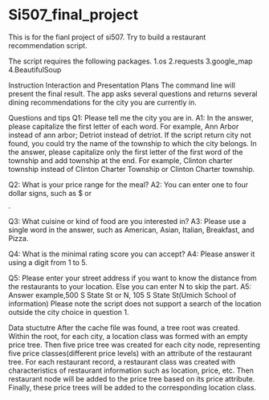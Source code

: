 # Si507_final_project
This is for the fianl project of si507. Try to build a restaurant recommendation script. 

The script requires the following packages.
1.os 2.requests 3.google_map 4.BeautifulSoup

Instruction
Interaction and Presentation Plans
The command line will present the final result. The app asks several questions and returns several dining recommendations for the city you are currently in. 

Questions and tips
Q1:
Please tell me the city you are in.
A1:
In the answer, please capitalize the first letter of each word.
For example, Ann Arbor instead of ann arbor; Detriot instead of detriot.
If the script return city not found, you could try the name of the township to which the city belongs.
In the answer, please capitalize only the first letter of the first word of the township and add township at the end.
For example, Clinton charter township instead of Clinton Charter Township or Clinton Charter township.

Q2:
What is your price range for the meal?
A2:
You can enter one to four dollar signs, such as $ or $$$$.

Q3:
What cuisine or kind of food are you interested in?
A3:
Please use a single word in the answer, such as American, Asian, Italian, Breakfast, and Pizza.

Q4:
What is the minimal rating score you can accept?
A4:
Please answer it using a digit from 1 to 5. 

Q5:
Please enter your street address if you want to know the distance from the restaurants to your location. Else you can enter N to skip the part.
A5: 
Answer example,500 S State St or N, 105 S State St(Umich School of information)
Please note the script does not support a search of the location outside the city choice in question 1. 

Data stuctutre 
After the cache file was found, a tree root was created. Within the root, for each city, a location class was formed with an empty price tree. Then five price tree was created for each city node, representing five price classes(different price levels) with an attribute of the restaurant tree. For each restaurant record, a restaurant class was created with characteristics of restaurant information such as location, price, etc. Then restaurant node will be added to the price tree based on its price attribute. Finally, these price trees will be added to the corresponding location class. 



